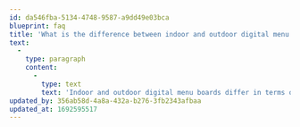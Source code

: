 ```yaml
---
id: da546fba-5134-4748-9587-a9dd49e03bca
blueprint: faq
title: 'What is the difference between indoor and outdoor digital menu boards?'
text:
  -
    type: paragraph
    content:
      -
        type: text
        text: 'Indoor and outdoor digital menu boards differ in terms of their interactivity and display properties amongst other factors.'
updated_by: 356ab58d-4a8a-432a-b276-3fb2343afbaa
updated_at: 1692595517
---
```

